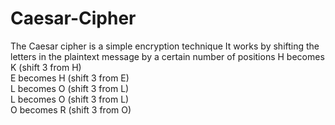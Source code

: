 # Caesar-Cipher
The Caesar cipher is a simple encryption technique
It works by shifting the letters in the plaintext message by a certain number of positions
 H becomes K (shift 3 from H)       
 E becomes H (shift 3 from E)    
 L becomes O (shift 3 from L)       
 L becomes O (shift 3 from L)         
 O becomes R (shift 3 from O)


